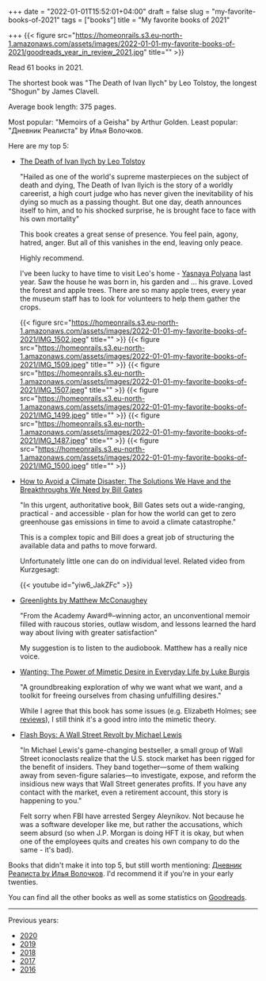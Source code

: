+++
date = "2022-01-01T15:52:01+04:00"
draft = false
slug = "my-favorite-books-of-2021"
tags = ["books"]
title = "My favorite books of 2021"

+++
{{< figure src="https://homeonrails.s3.eu-north-1.amazonaws.com/assets/images/2022-01-01-my-favorite-books-of-2021/goodreads_year_in_review_2021.jpg" title="" >}}

Read 61 books in 2021.

The shortest book was "The Death of Ivan Ilych" by Leo
Tolstoy, the longest "Shogun" by James Clavell.

Average book length: 375 pages.

Most popular: "Memoirs of a Geisha" by Arthur Golden. Least popular: "Дневник
Реалиста" by Илья Волочков.

<!--more-->

Here are my top 5:

- [The Death of Ivan Ilych by Leo Tolstoy](https://www.goodreads.com/book/show/18386.The_Death_of_Ivan_Ilych)

  "Hailed as one of the world's supreme masterpieces on the subject of death
  and dying, The Death of Ivan Ilyich is the story of a worldly careerist, a
  high court judge who has never given the inevitability of his dying so much
  as a passing thought. But one day, death announces itself to him, and to his
  shocked surprise, he is brought face to face with his own mortality"

  This book creates a great sense of presence. You feel pain, agony, hatred,
  anger. But all of this vanishes in the end, leaving only peace.

  Highly recommend.

  I've been lucky to have time to visit Leo's home - [Yasnaya
  Polyana](https://en.wikipedia.org/wiki/Yasnaya_Polyana) last year. Saw the
  house he was born in, his garden and ... his grave. Loved the forest and
  apple trees. There are so many apple trees, every year the museum staff has
  to look for volunteers to help them gather the crops.

  {{< figure src="https://homeonrails.s3.eu-north-1.amazonaws.com/assets/images/2022-01-01-my-favorite-books-of-2021/IMG_1502.jpeg" title="" >}}
  {{< figure src="https://homeonrails.s3.eu-north-1.amazonaws.com/assets/images/2022-01-01-my-favorite-books-of-2021/IMG_1509.jpeg" title="" >}}
  {{< figure src="https://homeonrails.s3.eu-north-1.amazonaws.com/assets/images/2022-01-01-my-favorite-books-of-2021/IMG_1507.jpeg" title="" >}}
  {{< figure src="https://homeonrails.s3.eu-north-1.amazonaws.com/assets/images/2022-01-01-my-favorite-books-of-2021/IMG_1499.jpeg" title="" >}}
  {{< figure src="https://homeonrails.s3.eu-north-1.amazonaws.com/assets/images/2022-01-01-my-favorite-books-of-2021/IMG_1487.jpeg" title="" >}}
  {{< figure src="https://homeonrails.s3.eu-north-1.amazonaws.com/assets/images/2022-01-01-my-favorite-books-of-2021/IMG_1500.jpeg" title="" >}}

- [How to Avoid a Climate Disaster: The Solutions We Have and the Breakthroughs We Need by Bill Gates](https://www.goodreads.com/book/show/52275335-how-to-avoid-a-climate-disaster)

  "In this urgent, authoritative book, Bill Gates sets out a wide-ranging,
  practical - and accessible - plan for how the world can get to zero
  greenhouse gas emissions in time to avoid a climate catastrophe."

  This is a complex topic and Bill does a great job of structuring the
  available data and paths to move forward.

  Unfortunately little one can do on individual level. Related video from
  Kurzgesagt:

  {{< youtube id="yiw6_JakZFc" >}}

- [Greenlights by Matthew McConaughey](https://www.goodreads.com/book/show/52838315-greenlights)

  "From the Academy Award®–winning actor, an unconventional memoir filled with
  raucous stories, outlaw wisdom, and lessons learned the hard way about living
  with greater satisfaction"

  My suggestion is to listen to the audiobook. Matthew has a really nice voice.

- [Wanting: The Power of Mimetic Desire in Everyday Life by Luke Burgis](https://www.goodreads.com/book/show/54860444-wanting)

  "A groundbreaking exploration of why we want what we want, and a toolkit for
  freeing ourselves from chasing unfulfilling desires."

  While I agree that this book has some issues (e.g. Elizabeth Holmes; see
  [reviews](https://www.goodreads.com/review/show/4124344757?book_show_action=true)),
  I still think it's a good intro into the mimetic theory.

- [Flash Boys: A Wall Street Revolt by Michael Lewis](https://www.goodreads.com/book/show/24724602-flash-boys)

  "In Michael Lewis's game-changing bestseller, a small group of Wall Street
  iconoclasts realize that the U.S. stock market has been rigged for the
  benefit of insiders. They band together—some of them walking away from
  seven-figure salaries—to investigate, expose, and reform the insidious new
  ways that Wall Street generates profits. If you have any contact with the
  market, even a retirement account, this story is happening to you."

  Felt sorry when FBI have arrested Sergey Aleynikov. Not because he was a
  software developer like me, but rather the accusations, which seem absurd (so
  when J.P. Morgan is doing HFT it is okay, but when one of the employees quits
  and creates his own company to do the same - it's bad).

Books that didn't make it into top 5, but still worth mentioning: [Дневник
Реалиста by Илья Волочков](https://www.goodreads.com/book/show/57486598). I'd
recommend it if you're in your early twenties.

You can find all the other books as well as some statistics on
[Goodreads](https://www.goodreads.com/user/year_in_books/2021/24729949).

---

Previous years:

- [2020](/2021/09/my-favorite-books-of-2020/)
- [2019](/2019/12/my-favorite-books-of-2019/)
- [2018](/2019/01/my-favorite-books-of-2018/)
- [2017](/2017/12/my-favorite-books-of-2017)
- [2016](/2017/01/best-books-of-2016/)
